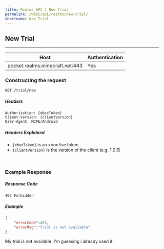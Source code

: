 ```yaml
---
title: Realms API | New Trial
permalink: /wiki/api/realms/new-trial/
shortname: New Trial
---
```

## New Trial

---

|Host|Authentication|
|----|--------------|
|pocket.realms.minecraft.net:443|Yes|

### Constructing the request
```
GET /trial/new
```
  
##### Headers
```
Authorization: {xboxToken}
Client-Version: {clientVersion}
User-Agent: MCPE/Android
```
  
##### Headers Explained
* `{xboxToken}` is an xbox live token  
* `{clientVersion}` is the version of the client (e.g. 1.0.6)  
  
<br>

### Example Response

##### Response Code
```
403 Forbidden
```

##### Example 
```json
{
    "errorCode":403, 
    "errorMsg":"Trial is not available"
}
```

My trial is not available. I'm guessing i already used it.
